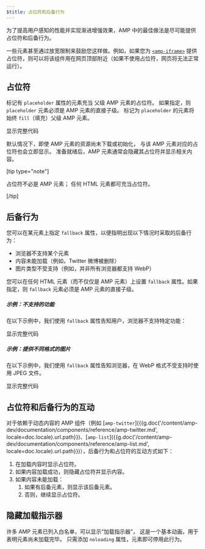 ```yaml
---
$title: 占位符和后备行为
---
```


为了提高用户感知的性能并实现渐进增强效果，AMP 中的最佳做法是尽可能提供占位符和后备行为。

一些元素甚至通过放宽限制来鼓励您这样做。例如，如果您为 [`<amp-iframe>`](/zh_cn/docs/reference/components/amp-iframe.html#iframe-with-placeholder) 提供占位符，则可以将该组件用在网页顶部附近（如果不使用占位符，网页将无法正常运行）。

## 占位符

标记有 `placeholder` 属性的元素充当
父级 AMP 元素的占位符。
如果指定，则 `placeholder` 元素必须是 AMP 元素的直接子级。
标记为 `placeholder` 的元素将始终 `fill`（填充）父级 AMP 元素。

<!--嵌入式 amp-anim 自适应示例 -->
<div>
<amp-iframe height="253"
            layout="fixed-height"
            sandbox="allow-scripts allow-forms allow-same-origin"
            resizable
            src="https://ampproject-b5f4c.firebaseapp.com/examples/ampanim.responsive.embed.html">
  <div overflow tabindex="0" role="button" aria-label="Show more">显示完整代码</div>
  <div placeholder></div> 
</amp-iframe>
</div>

默认情况下，即使 AMP 元素的资源尚未下载或初始化，
与该 AMP 元素对应的占位符也会立即显示。
准备就绪后，AMP 元素通常会隐藏其占位符并显示相关内容。

[tip type="note"]

占位符不必是 AMP 元素；
任何 HTML 元素都可充当占位符。

[/tip]

## 后备行为

您可以在某元素上指定 `fallback` 属性，以便指明出现以下情况时采取的后备行为：

* 浏览器不支持某个元素
* 内容未能加载（例如，Twitter 微博被删除）
* 图片类型不受支持（例如，并非所有浏览器都支持 WebP）

您可以在任何 HTML 元素（而不仅仅是 AMP 元素）上设置 `fallback` 属性。如果指定，则 `fallback` 元素必须是 AMP 元素的直接子级。

##### 示例：不支持的功能

在以下示例中，我们使用 `fallback` 属性告知用户，浏览器不支持特定功能：

<!--嵌入式视频示例 -->
<div>
<amp-iframe height="234"
            layout="fixed-height"
            sandbox="allow-scripts allow-forms allow-same-origin"
            resizable
            src="https://ampproject-b5f4c.firebaseapp.com/examples/ampvideo.fallback.embed.html">
  <div overflow tabindex="0" role="button" aria-label="Show more">显示完整代码</div>
  <div placeholder></div> 
</amp-iframe>
</div>

##### 示例：提供不同格式的图片

在以下示例中，我们使用 `fallback` 属性告知浏览器，在 WebP 格式不受支持时使用 JPEG 文件。

<div>
<amp-iframe height=309 layout=fixed-height sandbox="allow-scripts allow-forms allow-same-origin" resizable src="https://ampproject-b5f4c.firebaseapp.com/examples/responsive.webp.embed.html"><div overflow tabindex=0 role=button aria-label="Show more">显示完整代码</div><div placeholder></div></amp-iframe></div>

## 占位符和后备行为的互动

对于依赖于动态内容的 AMP 组件（例如 [`amp-twitter`]({{g.doc('/content/amp-dev/documentation/components/reference/amp-twitter.md', locale=doc.locale).url.path}})、[`amp-list`]({{g.doc('/content/amp-dev/documentation/components/reference/amp-list.md', locale=doc.locale).url.path}})），后备行为和占位符的互动方式如下：

<ol>
  <li>在加载内容时显示占位符。</li>
  <li>如果内容加载成功，则隐藏占位符并显示内容。</li>
  <li>如果内容未能加载：
    <ol>
      <li>如果有后备元素，则显示该后备元素。</li>
      <li>否则，继续显示占位符。</li>
    </ol>
  </li>
</ol>

## 隐藏加载指示器

许多 AMP 元素已列入白名单，可以显示“加载指示器”，
这是一个基本动画，用于表明元素尚未加载完毕。
只需添加 `noloading` 属性，元素即可停用此行为。
 

